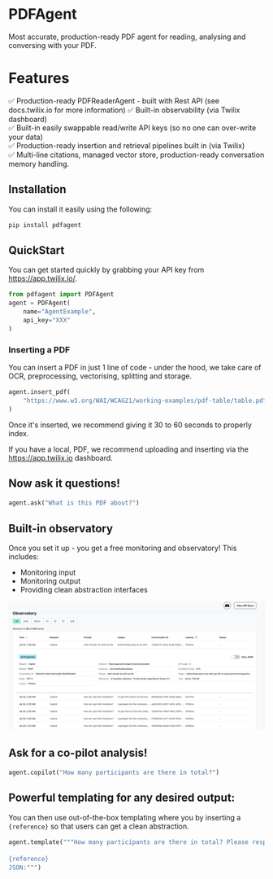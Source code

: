 # PDFAgent

Most accurate, production-ready PDF agent for reading, analysing and conversing with your PDF.

# Features

✅ Production-ready PDFReaderAgent - built with Rest API (see docs.twilix.io for more information)
✅ Built-in observability (via Twilix dashboard)  
✅ Built-in easily swappable read/write API keys (so no one can over-write your data)  
✅ Production-ready insertion and retrieval pipelines built in (via Twilix)  
✅ Multi-line citations, managed vector store, production-ready conversation memory handling.

## Installation

You can install it easily using the following: 

```bash
pip install pdfagent
```

## QuickStart

You can get started quickly by grabbing your API key from https://app.twilix.io/.

```python
from pdfagent import PDFAgent
agent = PDFAgent(
    name="AgentExample",
    api_key="XXX"
)
```

### Inserting a PDF 

You can insert a PDF in just 1 line of code - under the hood, we take care of OCR, preprocessing,
vectorising, splitting and storage.

```python
agent.insert_pdf(
    "https://www.w3.org/WAI/WCAG21/working-examples/pdf-table/table.pdf"
)
```

Once it's inserted, we recommend giving it 30 to 60 seconds to properly index.

If you have a local, PDF, we recommend uploading and inserting via 
the https://app.twilix.io dashboard.

## Now ask it questions!

```python
agent.ask("What is this PDF about?")
```

## Built-in observatory

Once you set it up - you get a free monitoring and observatory!
This includes: 
- Monitoring input 
- Monitoring output
- Providing clean abstraction interfaces

![Observatory example](assets/observatory.png)

## Ask for a co-pilot analysis!

```python
agent.copilot("How many participants are there in total?")
```

## Powerful templating for any desired output:

You can then use out-of-the-box templating where you by inserting a
`{reference}` so that users can get a clean abstraction.

```python
agent.template("""How many participants are there in total? Please respond in a JSON with the key `total_participants`.

{reference}
JSON:""")
```
